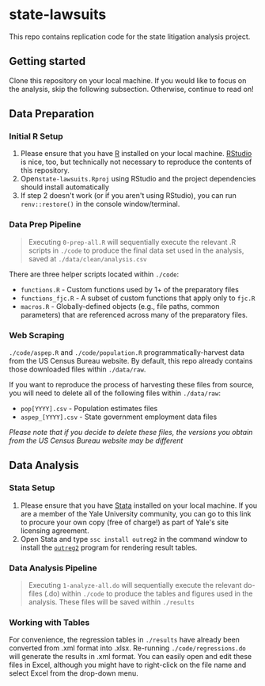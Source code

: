 # state-lawsuits

This repo contains replication code for the state litigation analysis project.


## Getting started

Clone this repository on your local machine.  If you would like to focus on the analysis, skip the following subsection.  Otherwise, continue to read on!


## Data Preparation

### Initial R Setup

1. Please ensure that you have [R](https://www.r-project.org/) installed on your local machine.  [RStudio](https://posit.co/download/rstudio-desktop/) is nice, too, but technically not necessary to reproduce the contents of this repository.
2. Open`state-lawsuits.Rproj` using RStudio and the project dependencies should install automatically
3. If step 2 doesn't work (or if you aren't using RStudio), you can run `renv::restore()` in the console window/terminal.

### Data Prep Pipeline

> Executing `0-prep-all.R` will sequentially execute the relevant .R scripts in `./code` to produce the final data set used in the analysis, saved at `./data/clean/analysis.csv`

There are three helper scripts located within `./code`:

- `functions.R` - Custom functions used by 1+ of the preparatory files
- `functions_fjc.R` - A subset of custom functions that apply only to `fjc.R`
- `macros.R` - Globally-defined objects (e.g., file paths, common parameters) that are referenced across many of the preparatory files.

### Web Scraping

`./code/aspep.R` and `./code/population.R` programmatically-harvest data from the US Census Bureau website.  By default, this repo already contains those downloaded files within `./data/raw`.

If you want to reproduce the process of harvesting these files from source, you will need to delete all of the following files within `./data/raw`:

- `pop[YYYY].csv` - Population estimates files
- `aspep_[YYYY].csv` - State government employment data files

*Please note that if you decide to delete these files, the versions you obtain from the US Census Bureau website may be different*

## Data Analysis

### Stata Setup

1. Please ensure that you have [Stata](https://www.stata.com/) installed on your local machine.  If you are a member of the Yale University community, you can go to this link to procure your own copy (free of charge!) as part of Yale's site licensing agreement.
2. Open Stata and type `ssc install outreg2` in the command window to install the [`outreg2`](http://repec.org/bocode/o/outreg2.html) program for rendering result tables.

### Data Analysis Pipeline

> Executing `1-analyze-all.do` will sequentially execute the relevant do-files (.do) within `./code` to produce the tables and figures used in the analysis.  These files will be saved within `./results` 

### Working with Tables

For convenience, the regression tables in `./results` have already been converted from .xml format into .xlsx.  Re-running `./code/regressions.do` will generate the results in .xml format.  You can easily open and edit these files in Excel, although you might have to right-click on the file name and select Excel from the drop-down menu.